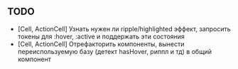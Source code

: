 ## TODO

- [Cell, ActionCell] Узнать нужен ли ripple/highlighted эффект, запросить токены для :hover, :active и поддержать эти состояния
- [Cell, ActionCell] Отрефакторить компоненты, вынести переиспользуемую базу (детект hasHover, риппл и тд) в общий компонент
